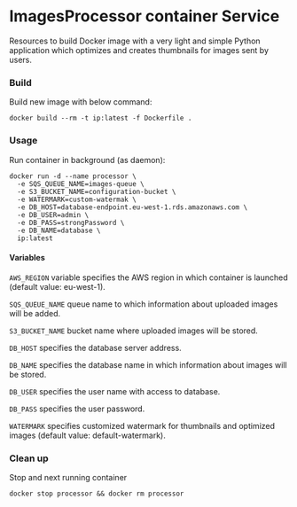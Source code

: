 # ImagesProcessor container Service


Resources to build Docker image with a very light and simple Python application which optimizes and creates thumbnails for images sent by users.


### Build

Build new image with below command:

```
docker build --rm -t ip:latest -f Dockerfile .
```


### Usage

Run container in background (as daemon):

```
docker run -d --name processor \
  -e SQS_QUEUE_NAME=images-queue \
  -e S3_BUCKET_NAME=configuration-bucket \
  -e WATERMARK=custom-watermak \
  -e DB_HOST=database-endpoint.eu-west-1.rds.amazonaws.com \
  -e DB_USER=admin \
  -e DB_PASS=strongPassword \
  -e DB_NAME=database \
  ip:latest
```

#### Variables

``AWS_REGION`` variable specifies the AWS region in which container is launched (default value: eu-west-1).
 
``SQS_QUEUE_NAME`` queue name to which information about uploaded images will be added.

``S3_BUCKET_NAME`` bucket name where uploaded images will be stored.


``DB_HOST`` specifies the database server address.

``DB_NAME`` specifies the database name in which information about images will be stored.

``DB_USER`` specifies the user name with access to database.

``DB_PASS`` specifies the user password.


``WATERMARK`` specifies customized watermark for thumbnails and optimized images (default value: default-watermark).

### Clean up

Stop and next running container

```
docker stop processor && docker rm processor
```
